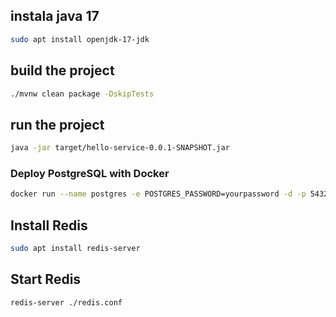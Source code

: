 

## instala java 17

```bash
sudo apt install openjdk-17-jdk
```

## build the project

```bash
./mvnw clean package -DskipTests
```

## run the project

```bash
java -jar target/hello-service-0.0.1-SNAPSHOT.jar
```


### Deploy PostgreSQL with Docker
```bash
docker run --name postgres -e POSTGRES_PASSWORD=yourpassword -d -p 5432:5432 postgres
```

## Install Redis

```bash
sudo apt install redis-server
```

## Start Redis

```bash
redis-server ./redis.conf
```



